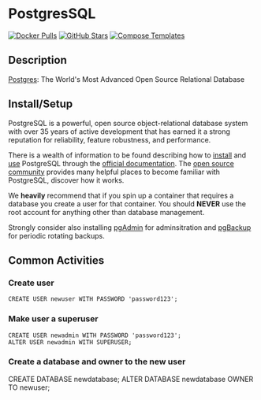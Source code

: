 # PostgresSQL

[![Docker Pulls](https://img.shields.io/docker/pulls/_/postgres?style=flat-square&color=607D8B&label=docker%20pulls&logo=docker)](https://hub.docker.com/r/_/postgres)
[![GitHub Stars](https://img.shields.io/github/stars/docker-library/postgres?style=flat-square&color=607D8B&label=github%20stars&logo=github)](https://github.com/docker-library/postgres)
[![Compose Templates](https://img.shields.io/static/v1?style=flat-square&color=607D8B&label=compose&message=templates)](https://github.com/GhostWriters/DockSTARTer/tree/master/compose/.apps/postgres)

## Description

[Postgres](https://www.postgresql.org/): The World's Most Advanced Open Source Relational Database

## Install/Setup

PostgreSQL is a powerful, open source object-relational database system with over 35 years of active development that has earned it a strong reputation for reliability, feature robustness, and performance.

There is a wealth of information to be found describing how to [install](https://www.postgresql.org/download/) and [use](https://www.postgresql.org/docs/) PostgreSQL through the [official documentation](https://www.postgresql.org/docs/). The [open source community](https://www.postgresql.org/community/) provides many helpful places to become familiar with PostgreSQL, discover how it works.

We **heavily** recommend that if you spin up a container that requires a database you create a user for that container. You should **NEVER** use the root account for anything other than database management.

Strongly consider also installing [pgAdmin](https://github.com/GhostWriters/DockSTARTer/tree/master/compose/.apps/pgadmin) for adminsitration and [pgBackup](https://github.com/GhostWriters/DockSTARTer/tree/master/compose/.apps/pgbackup) for periodic rotating backups.

## Common Activities

### Create user

```
CREATE USER newuser WITH PASSWORD 'password123';
```

### Make user a superuser

```
CREATE USER newadmin WITH PASSWORD 'password123';
ALTER USER newadmin WITH SUPERUSER;
```

### Create a database and owner to the new user

CREATE DATABASE newdatabase;
ALTER DATABASE newdatabase OWNER TO newuser;
